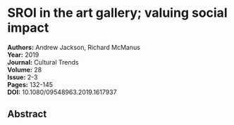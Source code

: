 # SROI in the art gallery; valuing social impact

**Authors:** Andrew Jackson, Richard McManus  
**Year:** 2019  
**Journal:** Cultural Trends  
**Volume:** 28  
**Issue:** 2-3  
**Pages:** 132-145  
**DOI:** 10.1080/09548963.2019.1617937  

## Abstract



